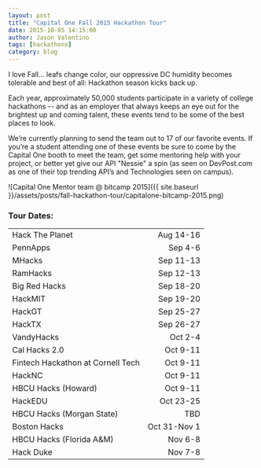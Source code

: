 ```yaml
---
layout: post
title: "Capital One Fall 2015 Hackathon Tour"
date: 2015-10-05 14:15:00
author: Jason Valentino
tags: [hackathons]
category: blog
---
```

I love Fall... leafs change color, our oppressive DC humidity becomes tolerable and best of all: Hackathon season kicks back up.

Each year, approximately 50,000 students participate in a variety of college hackathons -- and as an employer that always keeps an eye out for the brightest up and coming talent, these events tend to be some of the best places to look.

We’re currently planning to send the team out to 17 of our favorite events.  If you’re a student attending one of these events be sure to come by the Capital One booth to meet the team, get some mentoring help with your project, or better yet give our API "Nessie" a spin (as seen on DevPost.com as one of their top trending API’s and Technologies seen on campus).

![Capital One Mentor team @ bitcamp 2015]({{ site.baseurl }}/assets/posts/fall-hackathon-tour/capitalone-bitcamp-2015.png)

### Tour Dates:
| | |
|---|---:|
| Hack The Planet | Aug 14-16 |
| PennApps  | Sep 4-6   |
| MHacks  | Sep 11-13   |
| RamHacks  | Sep 12-13   |
| Big Red Hacks  | Sep 18-20   |
| HackMIT  | Sep 19-20   |
| HackGT  | Sep 25-27   |
| HackTX  | Sep 26-27   |
| VandyHacks  | Oct 2-4   |
| Cal Hacks 2.0  | Oct 9-11   |
| Fintech Hackathon at Cornell Tech  | Oct 9-11   |
| HackNC  | Oct 9-11   |
| HBCU Hacks (Howard)  | Oct 9-11   |
| HackEDU  | Oct 23-25   |
| HBCU Hacks (Morgan State)  | TBD   |
| Boston Hacks  | Oct 31-Nov 1   |
| HBCU Hacks (Florida A&M)  | Nov 6-8   |
| Hack Duke  | Nov 7-8   |

